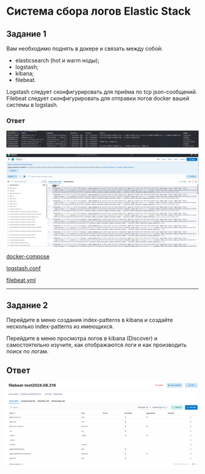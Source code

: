 # Система сбора логов Elastic Stack

## Задание 1

Вам необходимо поднять в докере и связать между собой:

- elasticsearch (hot и warm ноды);
- logstash;
- kibana;
- filebeat.

Logstash следует сконфигурировать для приёма по tcp json-сообщений.
Filebeat следует сконфигурировать для отправки логов docker вашей системы в logstash.

### Ответ

![docker ps](https://github.com/loginochka/monitoring-systems/blob/main/monitoring-04/media/docker_ps.png)

![gui_kibana](https://github.com/loginochka/monitoring-systems/blob/main/monitoring-04/media/gui_kibana.png)

[docker-compose](https://github.com/loginochka/monitoring-systems/blob/main/monitoring-04/media/docker-compose.yml)

[logstash.conf](https://github.com/loginochka/monitoring-systems/blob/main/monitoring-04/media/logstash.conf)

[filebeat.yml](https://github.com/loginochka/monitoring-systems/blob/main/monitoring-04/media/filebeat.yml)

---

## Задание 2

Перейдите в меню создания index-patterns  в kibana и создайте несколько index-patterns из имеющихся.

Перейдите в меню просмотра логов в kibana (Discover) и самостоятельно изучите, как отображаются логи и как производить поиск по логам.

## Ответ

![logstash_index.png](https://github.com/loginochka/monitoring-systems/blob/main/monitoring-04/media/logstash_index.png)
